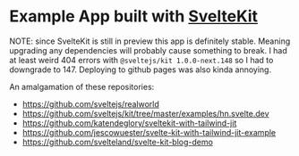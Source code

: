 # Example App built with [SvelteKit](https://github.com/sveltejs/kit)

NOTE: since SvelteKit is still in preview this app is definitely stable. Meaning upgrading any dependencies will probably cause something to break. I had at least weird 404 errors with `@sveltejs/kit 1.0.0-next.148` so I had to downgrade to 147. Deploying to github pages was also kinda annoying.

An amalgamation of these repositories:
- https://github.com/sveltejs/realworld
- https://github.com/sveltejs/kit/tree/master/examples/hn.svelte.dev
- https://github.com/katendeglory/sveltekit-with-tailwind-jit
- https://github.com/jescowuester/svelte-kit-with-tailwind-jit-example
- https://github.com/svelteland/svelte-kit-blog-demo